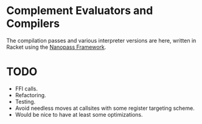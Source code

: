 # Complement Evaluators and Compilers

The compilation passes and various interpreter versions are here, written in
Racket using the [Nanopass Framework](http://nanopass.org/).

# TODO

* FFI calls.
* Refactoring.
* Testing.
* Avoid needless moves at callsites with some register targeting scheme.
* Would be nice to have at least some optimizations.
